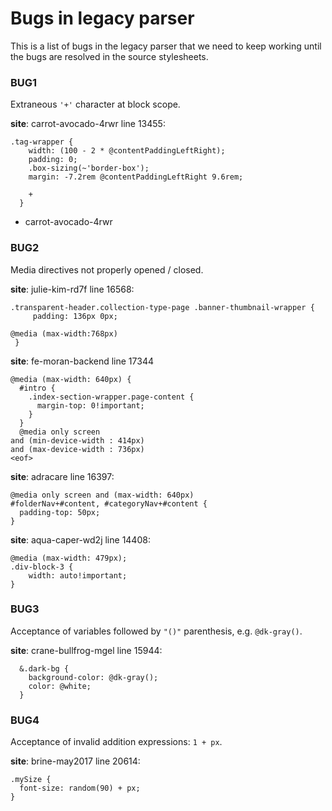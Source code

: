 # Bugs in legacy parser

This is a list of bugs in the legacy parser that we need to keep working until the bugs are resolved in the source stylesheets.

### BUG1

Extraneous `'+'` character at block scope.

**site**: carrot-avocado-4rwr line 13455:

```
.tag-wrapper {
    width: (100 - 2 * @contentPaddingLeftRight);
    padding: 0;
    .box-sizing(~'border-box');
    margin: -7.2rem @contentPaddingLeftRight 9.6rem;

    +
  }
```

- carrot-avocado-4rwr

### BUG2

Media directives not properly opened / closed.

**site**: julie-kim-rd7f line 16568:

```less
.transparent-header.collection-type-page .banner-thumbnail-wrapper {
     padding: 136px 0px;

@media (max-width:768px)
 }
```

**site**: fe-moran-backend line 17344

```less
@media (max-width: 640px) {
  #intro {
    .index-section-wrapper.page-content {
      margin-top: 0!important;
    }
  }
  @media only screen
and (min-device-width : 414px)
and (max-device-width : 736px)
<eof>
```

**site**: adracare line 16397:

```less
@media only screen and (max-width: 640px)
#folderNav+#content, #categoryNav+#content {
  padding-top: 50px;
}
```

**site**: aqua-caper-wd2j line 14408:

```less
@media (max-width: 479px);
.div-block-3 {
    width: auto!important;
}
```

### BUG3

Acceptance of variables followed by `"()"` parenthesis, e.g. `@dk-gray()`.

**site**: crane-bullfrog-mgel line 15944:

```less
  &.dark-bg {
    background-color: @dk-gray();
    color: @white;
  }
```

### BUG4

Acceptance of invalid addition expressions: `1 + px`.

**site**: brine-may2017 line 20614:

```less
.mySize {
  font-size: random(90) + px;
}
```
